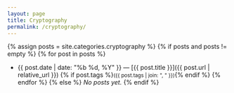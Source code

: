 ```yaml
---
layout: page
title: Cryptography
permalink: /cryptography/
---
```


{% assign posts = site.categories.cryptography %}
{% if posts and posts != empty %}
{% for post in posts %}
- {{ post.date | date: "%b %d, %Y" }} — [{{ post.title }}]({{ post.url | relative_url }})
  {% if post.tags %}<small>({{ post.tags | join: ", " }})</small>{% endif %}
{% endfor %}
{% else %}
_No posts yet._
{% endif %}
